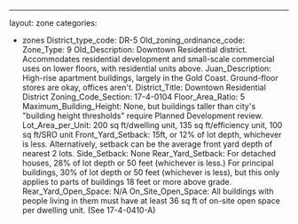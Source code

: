 ---
layout: zone
categories: 
  - zones
District_type_code: DR-5
Old_zoning_ordinance_code: 
Zone_Type: 9
Old_Description: Downtown Residential district. Accommodates residential development and small-scale commercial uses on lower floors, with residential units above.
Juan_Description: High-rise apartment buildings, largely in the Gold Coast. Ground-floor stores are okay, offices aren't.
District_Title: Downtown Residential District
Zoning_Code_Section: 17-4-0104
Floor_Area_Ratio: 5
Maximum_Building_Height: None, but buildings taller than city's "building height thresholds" require Planned Development review.
Lot_Area_per_Unit: 200 sq ft/dwelling unit, 135 sq ft/efficiency unit, 100 sq ft/SRO unit
Front_Yard_Setback: 15ft, or 12% of lot depth, whichever is less. Alternatively, setback can be the average front yard depth of nearest 2 lots.
Side_Setback: None
Rear_Yard_Setback: For detached houses, 28% of lot depth or 50 feet (whichever is less.) For principal buildings, 30% of lot depth or 50 feet (whichever is less), but this only applies to parts of buildings 18 feet or more above grade.
Rear_Yard_Open_Space: N/A
On_Site_Open_Space: All buildings with people living in them must have at least 36 sq ft of on-site open space per dwelling unit. (See 17-4-0410-A)
